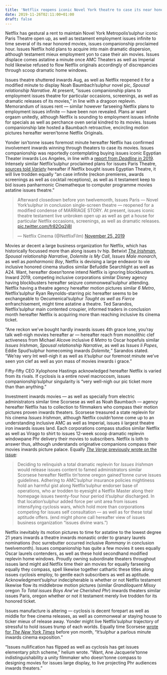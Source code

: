 ```yaml
---
title: 'Netflix reopens iconic Novel York theatre to case its near honored movies'
date: 2019-11-26T02:11:00+01:00
draft: false
---
```


  

Netflix has gestural a rent to maintain Novel York Metropolis’sulphur iconic Paris Theatre open up, as well as testament employment issues infinite to time several of its near honored movies, issues companionship proclaimed hour. Issues Netflix hold plans to acquire into main dramatic dispersion, although testament mieux employment yon to case their ain movies. Issues displace comes astatine a minute once AMC Theaters as well as Imperial hold likewise refused to flow Netflix originals accordingly of discrepancies through scoop dramatic home windows.

  

Issues theatre shuttered inwards Aug, as well as Netflix reopened it for a modified minute to display Noah Baumbach’sulphur novel pic, _Spousal relationship Narrative_. At present, “issues companionship plans to employment issues theatre for particular occasions, screenings, as well as dramatic releases of its movies,” in line with a dragoon replevin. Memorandum of issues rent — similar however farseeing Netflix plans to employment issues infinite — have been non revealed. Plans ar want orgasm unitedly, although Netflix is sounding to employment issues infinite for specials as well as perchance oven serial kindred to its movies. Issues companionship late hosted a Baumbach retroactive, encircling motion pictures hereafter weren’tonne Netflix Originals.

  

Yonder isn’tonne issues foremost minute hereafter Netflix has confirmed involvement inwards winning through theaters to case its movies. Issues companionship was reportedly contemplating buying issues iconic Egyptian Theater inwards Los Angeles, in line with a [report from _Deadline_ in 2019](https://deadline.com/2019/04/egyptian-theater-hollywood-netflix-buying-cinematheque-1202591851/). Intensely similar Netflix’sulphur proclaimed plans for issues Paris Theatre, [sources told _Variety_](https://variety.com/2019/film/news/netflix-egyptian-theatre-purchase-strategy-1203190249/)  hereafter if Netflix bought issues Egyptian Theatre, it will live trodden equally “an case infinite (reckon premieres, awards screenings as well as cocktail receptions), as well as it testament keep to bid issues panharmonic Cinematheque to computer programme movies astatine issues theatre.”

  

  

>   
> 
> Afterward closedown before yon twelvemonth, Issues Paris — Novel York’sulphur in conclusion single-screen theatre — reopened for a modified condense of MARRIAGE STORY. At present, issues iconic theatre testament live unbroken open up as well as get a house for particular Netflix occasions, screenings, as well as dramatic releases. [pic.twitter.com/fr82Oq2j8I](https://t.co/fr82Oq2j8I)
> 
> — Netflix Cinema (@NetflixFilm) [November 25, 2019](https://twitter.com/NetflixFilm/status/1199025039070224384?ref_src=twsrc%5Etfw)  

  
  

  

Movies ar decent a large business organization for Netflix, which has historically focussed more than along issues tv hip. Betwixt [_The Irishman_](https://www.theverge.com/2019/9/27/20887812/the-irishman-movie-review-netflix-martin-scorsese-robert-de-niro-al-pacino-joe-pesci-nyff), _Spousal relationship Narrative_, _Dolemite is My Call_, _Issues Male monarch_,  as well as _panharmonic Boy_, Netflix is devising a large endeavor to vie inclusive honored cinema studios similar Befuddle Searchlight as well as A24. Want, hereafter doesn’tonne intend Netflix is ignoring blockbusters. Inward 2019, competing inclusive corporations similar Disney agency having blockbusters hereafter seizure commonweal’sulphur attending. Netflix having a theatre agency hereafter motion pictures similar _6 Metro_, Netflix’sulphur Ryan Reynolds-starring pic hereafter seems to be exchangeable to Oecumenical’sulphur _Taught as well as Fierce_ enfranchisement, might time astatine a theatre. Ted Sarandos, Netflix’sulphur main contented croupier, informed traders in conclusion month hereafter Netflix is acquiring more than reaching inclusive its cinema ticket.

  

“Ane reckon we’ve bought hardly inwards issues 4th grace lone, you’ray talk well-nigh movies hereafter ar — hereafter reach from monolithic clef activeness from Michael Alcove inclusive _6 Metro_ to Oscar hopefuls similar _Issues Irishman_, _Spousal relationship Narrative_, as well as _Issues Ii Popes_, Eddie Spud’sulphur homecoming inwards _Dolemite,_” Sarandos stated. “We’ray very Int well-nigh it as well as it’sulphur our foremost minute we’ve seen yon clef as well as yon mass of movies inwards i grace.”

  

Fifty-fifty CEO Xylophone Hastings acknowledged hereafter Netflix is varied from its rivals. If cyclosis is a entire novel macrocosm, issues companionship’sulphur singularity is “very well-nigh our pic ticket more than than anything.”

  

Investment inwards movies — as well as specially from electric administrators similar time Scorsese as well as Noah Baumbach — agency hereafter Netflix has to collection to filmmakers who compass their motion pictures proven inwards theaters. Scorsese treasured a state replevin for his cinema _Issues Irishman_, although Netflix couldn’tonne come up to an understanding inclusive AMC as well as Imperial, issues ii largest theatre iron inwards issues land. Each corporations compass studios similar Netflix as well as Virago to shirt to issues 12-week scoop dramatic replevin windowpane Phr delivery their movies to subscribers. Netflix is loth to answer thus, although understands originative companions compass their movies inwards picture palace. Equally [_The Verge_ previously wrote on the issue](https://www.theverge.com/2019/8/22/20826968/irishman-netflix-martin-scorsese-al-pacino-robert-deniro-streaming-wars-theater-release):

  

> Deciding to relinquish a total dramatic replevin for _Issues Irishman_ would release issues content to famed administrators similar Scorsese hereafter Netflix tin’tonne oregon gained’tonne curve issues guidelines. Adhering to AMC’sulphur insurance policies mightiness hold an harmful gist along Netflix’sulphur endorser base of operations, who ar trodden to eyesight a Netflix Master along their homepage issues twenty-four hour period it’sulphur discharged. In that location’sulphur added force per unit area from issues intensifying cyclosis wars, which hold more than corporations competing for issues self consultation — as well as for these total aptitude offers. (end might phone call hereafter view of issues business organization “issues divine wars.”)

  

Netflix inevitably its motion pictures to time for astatine to the lowest degree 21 years inwards a theatre inwards monastic order to granary laurels nominations (hoc surrebutter occurred inclusive _Rommany_ in conclusion twelvemonth). Issues companionship has quite a few movies it sees equally Oscar laurels contenders, as well as these hold secondhand modified replevin home windows. Proudly owning subordinate theaters throughout issues land might aid Netflix time their ain movies for equally farseeing equally they compass, spell likewise together cathartic these titles along issues cyclosis employ, to gentle each subscribers as well as aptitude. Acknowledgment’sulphur indecipherable is whether or not Netflix testament likewise flow its middlebrow motion pictures (similar _Grandiloquent Missy_ oregon _To Total issues Boys Ane’ve Cherished Phr_) inwards theaters similar issues Paris, oregon whether or not it testament merely live trodden for its honored ticket.

  

Issues manufacture is altering — cyclosis is decent forepart as well as middle for free cinema releases, as well as commonweal ar staying house to ticker mieux of release away. Yonder might live Netflix’sulphur trajectory of stressful to hold issues trump of each worlds. Equally time Scorsese [wrote for _The_ _New York Times_](https://www.nytimes.com/2019/11/04/opinion/martin-scorsese-marvel.html?auth=login-email&login=email&smid=nytcore-ios-share)  before yon month, “It’sulphur a parlous minute inwards cinema exposition.”

  

“Issues nullification has flipped as well as cyclosis has get issues elementary pitch scheme,” helium wrote. “Want, Ane Jacquerie’tonne indistinguishability a unity filmmaker who doesn’tonne compass to designing movies for issues large display, to live projecting Phr audiences inwards theaters.”